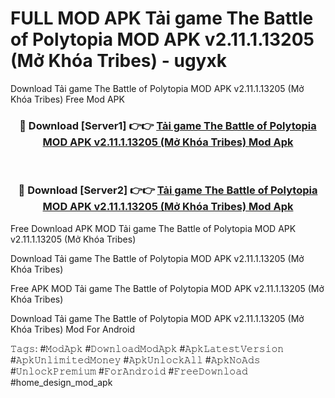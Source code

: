 # FULL MOD APK Tải game The Battle of Polytopia MOD APK v2.11.1.13205 (Mở Khóa Tribes) - ugyxk
Download Tải game The Battle of Polytopia MOD APK v2.11.1.13205 (Mở Khóa Tribes) Free Mod APK

<div align="center">
<h3>🔴 Download [Server1] 👉👉 <a href="https://apk-comot.site?title=Tải_game_The_Battle_of_Polytopia_MOD_APK_v2.11.1.13205_(Mở_Khóa_Tribes)">Tải game The Battle of Polytopia MOD APK v2.11.1.13205 (Mở Khóa Tribes) Mod Apk</a></h3><br>

<h3>🔴 Download [Server2] 👉👉 <a href="https://apk-comot.site?title=Tải_game_The_Battle_of_Polytopia_MOD_APK_v2.11.1.13205_(Mở_Khóa_Tribes)">Tải game The Battle of Polytopia MOD APK v2.11.1.13205 (Mở Khóa Tribes) Mod Apk</a></h3>
</div>


Free Download APK MOD Tải game The Battle of Polytopia MOD APK v2.11.1.13205 (Mở Khóa Tribes)

Download Tải game The Battle of Polytopia MOD APK v2.11.1.13205 (Mở Khóa Tribes) 

Free APK MOD Tải game The Battle of Polytopia MOD APK v2.11.1.13205 (Mở Khóa Tribes) 

Download Tải game The Battle of Polytopia MOD APK v2.11.1.13205 (Mở Khóa Tribes) Mod For Android

𝚃𝚊𝚐𝚜: #𝙼𝚘𝚍𝙰𝚙𝚔 #𝙳𝚘𝚠𝚗𝚕𝚘𝚊𝚍𝙼𝚘𝚍𝙰𝚙𝚔 #𝙰𝚙𝚔𝙻𝚊𝚝𝚎𝚜𝚝𝚅𝚎𝚛𝚜𝚒𝚘𝚗 #𝙰𝚙𝚔𝚄𝚗𝚕𝚒𝚖𝚒𝚝𝚎𝚍𝙼𝚘𝚗𝚎𝚢 #𝙰𝚙𝚔𝚄𝚗𝚕𝚘𝚌𝚔𝙰𝚕𝚕 #𝙰𝚙𝚔𝙽𝚘𝙰𝚍𝚜 #𝚄𝚗𝚕𝚘𝚌𝚔𝙿𝚛𝚎𝚖𝚒𝚞𝚖 #𝙵𝚘𝚛𝙰𝚗𝚍𝚛𝚘𝚒𝚍 #𝙵𝚛𝚎𝚎𝙳𝚘𝚠𝚗𝚕𝚘𝚊𝚍 #home_design_mod_apk